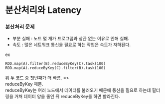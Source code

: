 분산처리와 Latency
===

### 분산처리 문제

- 부분 실패 : 노드 몇 개가 프로그램과 상관 없는 이유로 인해 실패.
- 속도 : 많은 네트워크 통신을 필요로 하는 작업은 속도가 저하된다.

ex

```pyathon
RDD.map(A).filter(B).reduceByKey(C).task(100)
RDD.map(A).reduceByKey(C).filter(B).task(100)
```

위 두 코드 중 첫번째가 더 빠름. => <br>
reduceByKey 때문. <br> 
reduceByKey는 여러 노드에서 데이터를 불러오기 때문에 통신을 필요로 하는데 필터링을 거쳐 데이터 양을 줄인 뒤 reduceByKey를 하면 빨라진다.

